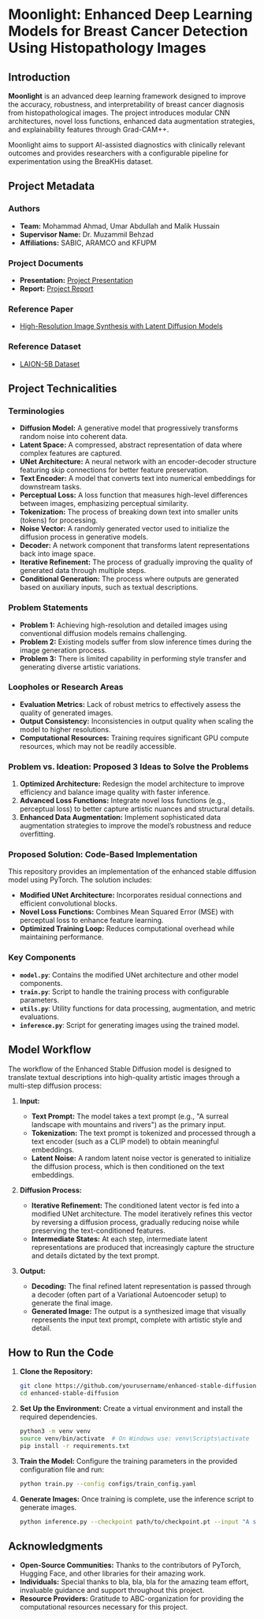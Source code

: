 # Moonlight: Enhanced Deep Learning Models for Breast Cancer Detection Using Histopathology Images

## Introduction

**Moonlight** is an advanced deep learning framework designed to improve the accuracy, robustness, and interpretability of breast cancer diagnosis from histopathological images. The project introduces modular CNN architectures, novel loss functions, enhanced data augmentation strategies, and explainability features through Grad-CAM++. 

Moonlight aims to support AI-assisted diagnostics with clinically relevant outcomes and provides researchers with a configurable pipeline for experimentation using the BreaKHis dataset.

## Project Metadata
### Authors
- **Team:** Mohammad Ahmad, Umar Abdullah and Malik Hussain
- **Supervisor Name:** Dr. Muzammil Behzad
- **Affiliations:** SABIC, ARAMCO and KFUPM

### Project Documents
- **Presentation:** [Project Presentation](/presentation.pptx)
- **Report:** [Project Report](/report.pdf)

### Reference Paper
- [High-Resolution Image Synthesis with Latent Diffusion Models](https://arxiv.org/abs/2112.10752)

### Reference Dataset
- [LAION-5B Dataset](https://laion.ai/blog/laion-5b/)


## Project Technicalities

### Terminologies
- **Diffusion Model:** A generative model that progressively transforms random noise into coherent data.
- **Latent Space:** A compressed, abstract representation of data where complex features are captured.
- **UNet Architecture:** A neural network with an encoder-decoder structure featuring skip connections for better feature preservation.
- **Text Encoder:** A model that converts text into numerical embeddings for downstream tasks.
- **Perceptual Loss:** A loss function that measures high-level differences between images, emphasizing perceptual similarity.
- **Tokenization:** The process of breaking down text into smaller units (tokens) for processing.
- **Noise Vector:** A randomly generated vector used to initialize the diffusion process in generative models.
- **Decoder:** A network component that transforms latent representations back into image space.
- **Iterative Refinement:** The process of gradually improving the quality of generated data through multiple steps.
- **Conditional Generation:** The process where outputs are generated based on auxiliary inputs, such as textual descriptions.

### Problem Statements
- **Problem 1:** Achieving high-resolution and detailed images using conventional diffusion models remains challenging.
- **Problem 2:** Existing models suffer from slow inference times during the image generation process.
- **Problem 3:** There is limited capability in performing style transfer and generating diverse artistic variations.

### Loopholes or Research Areas
- **Evaluation Metrics:** Lack of robust metrics to effectively assess the quality of generated images.
- **Output Consistency:** Inconsistencies in output quality when scaling the model to higher resolutions.
- **Computational Resources:** Training requires significant GPU compute resources, which may not be readily accessible.

### Problem vs. Ideation: Proposed 3 Ideas to Solve the Problems
1. **Optimized Architecture:** Redesign the model architecture to improve efficiency and balance image quality with faster inference.
2. **Advanced Loss Functions:** Integrate novel loss functions (e.g., perceptual loss) to better capture artistic nuances and structural details.
3. **Enhanced Data Augmentation:** Implement sophisticated data augmentation strategies to improve the model’s robustness and reduce overfitting.

### Proposed Solution: Code-Based Implementation
This repository provides an implementation of the enhanced stable diffusion model using PyTorch. The solution includes:

- **Modified UNet Architecture:** Incorporates residual connections and efficient convolutional blocks.
- **Novel Loss Functions:** Combines Mean Squared Error (MSE) with perceptual loss to enhance feature learning.
- **Optimized Training Loop:** Reduces computational overhead while maintaining performance.

### Key Components
- **`model.py`**: Contains the modified UNet architecture and other model components.
- **`train.py`**: Script to handle the training process with configurable parameters.
- **`utils.py`**: Utility functions for data processing, augmentation, and metric evaluations.
- **`inference.py`**: Script for generating images using the trained model.

## Model Workflow
The workflow of the Enhanced Stable Diffusion model is designed to translate textual descriptions into high-quality artistic images through a multi-step diffusion process:

1. **Input:**
   - **Text Prompt:** The model takes a text prompt (e.g., "A surreal landscape with mountains and rivers") as the primary input.
   - **Tokenization:** The text prompt is tokenized and processed through a text encoder (such as a CLIP model) to obtain meaningful embeddings.
   - **Latent Noise:** A random latent noise vector is generated to initialize the diffusion process, which is then conditioned on the text embeddings.

2. **Diffusion Process:**
   - **Iterative Refinement:** The conditioned latent vector is fed into a modified UNet architecture. The model iteratively refines this vector by reversing a diffusion process, gradually reducing noise while preserving the text-conditioned features.
   - **Intermediate States:** At each step, intermediate latent representations are produced that increasingly capture the structure and details dictated by the text prompt.

3. **Output:**
   - **Decoding:** The final refined latent representation is passed through a decoder (often part of a Variational Autoencoder setup) to generate the final image.
   - **Generated Image:** The output is a synthesized image that visually represents the input text prompt, complete with artistic style and detail.

## How to Run the Code

1. **Clone the Repository:**
    ```bash
    git clone https://github.com/yourusername/enhanced-stable-diffusion.git
    cd enhanced-stable-diffusion
    ```

2. **Set Up the Environment:**
    Create a virtual environment and install the required dependencies.
    ```bash
    python3 -m venv venv
    source venv/bin/activate  # On Windows use: venv\Scripts\activate
    pip install -r requirements.txt
    ```

3. **Train the Model:**
    Configure the training parameters in the provided configuration file and run:
    ```bash
    python train.py --config configs/train_config.yaml
    ```

4. **Generate Images:**
    Once training is complete, use the inference script to generate images.
    ```bash
    python inference.py --checkpoint path/to/checkpoint.pt --input "A surreal landscape with mountains and rivers"
    ```

## Acknowledgments
- **Open-Source Communities:** Thanks to the contributors of PyTorch, Hugging Face, and other libraries for their amazing work.
- **Individuals:** Special thanks to bla, bla, bla for the amazing team effort, invaluable guidance and support throughout this project.
- **Resource Providers:** Gratitude to ABC-organization for providing the computational resources necessary for this project.
